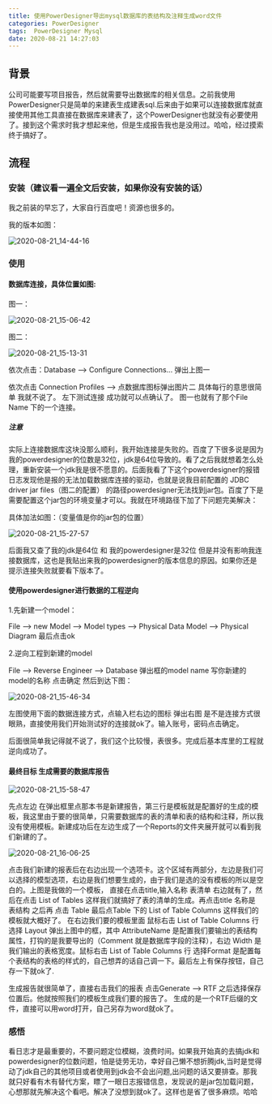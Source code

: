 ```yaml
---
title: 使用PowerDesigner导出mysql数据库的表结构及注释生成word文件
categories: PowerDesigner
tags:  PowerDesigner Mysql
date: 2020-08-21 14:27:03
---
```


## 背景

公司可能要写项目报告，然后就需要导出数据库的相关信息。之前我使用PowerDesigner只是简单的来建表生成建表sql.后来由于如果可以连接数据库就直接使用其他工具直接在数据库来建表了，这个PowerDesigner也就没有必要使用了。接到这个需求时我才想起来他，但是生成报告我也是没用过。哈哈，经过摸索终于搞好了。


## 流程

### 安装（建议看一遍全文后安装，如果你没有安装的话）

我之前装的早忘了，大家自行百度吧！资源也很多的。

我的版本如图：

![2020-08-21_14-44-16](https://s1.ax1x.com/2020/08/21/dtKX5D.png)

### 使用

#### 数据库连接，具体位置如图:

图一：

![2020-08-21_15-06-42](https://s1.ax1x.com/2020/08/21/dtJO9f.png)

图二：

![2020-08-21_15-13-31](https://s1.ax1x.com/2020/08/21/dtYvPx.png)

依次点击：Database --> Configure Connections... 弹出上图一

依次点击 Connection Profiles --> 点数据库图标弹出图片二 具体每行的意思很简单 我就不说了。 左下测试连接 成功就可以点确认了。 图一也就有了那个File Name 下的一个连接。

##### 注意

实际上连接数据库这块没那么顺利，我开始连接是失败的。百度了下很多说是因为我的powerdesigner的位数是32位，jdk是64位导致的。看了之后我就想着怎么处理，重新安装一个jdk我是很不愿意的。后面我看了下这个powerdesigner的报错日志发现他是报的无法加载数据库连接的驱动，也就是说我目前配置的 JDBC driver jar files（图二的配置） 的路径powerdesigner无法找到jar包。百度了下是需要配置这个jar包的环境变量才可以。我就在环境路径下加了下问题完美解决：

具体加法如图：（变量值是你的jar包的位置）

![2020-08-21_15-27-57](https://s1.ax1x.com/2020/08/21/dtUvin.png)

后面我又查了我的jdk是64位 和 我的powerdesigner是32位 但是并没有影响我连接数据库，这也是我贴出来我的powerdesigner的版本信息的原因。如果你还是提示连接失败就要看下版本了。


#### 使用powerdesigner进行数据的工程逆向

1.先新建一个model：

File --> new Model --> Model types --> Physical Data Model --> Physical Diagram  最后点击ok

2.逆向工程到新建的model

File --> Reverse Engineer --> Database 弹出框的model name 写你新建的model的名称 点击确定 然后到达下图：

![2020-08-21_15-46-34](https://s1.ax1x.com/2020/08/21/dt06fA.png)

左图使用下面的数据连接方式，点输入栏右边的图标 弹出右图 是不是连接方式很眼熟，直接使用我们开始测试好的连接就ok了。输入账号，密码点击确定。

后面很简单我记得就不说了，我们这个比较慢，表很多。完成后基本库里的工程就逆向成功了。

#### 最终目标 生成需要的数据库报告

![2020-08-21_15-58-47](https://s1.ax1x.com/2020/08/21/dty3GQ.png)

先点左边 在弹出框里点那本书是新建报告，第三行是模板就是配置好的生成的模板，我这里由于要的很简单，只需要数据库的表的清单和表的结构和注释，所以我没有使用模板。新建成功后在左边生成了一个Reports的文件夹展开就可以看到我们新建的了。

![2020-08-21_16-06-25](https://s1.ax1x.com/2020/08/21/dtc9hD.png)

点击我们新建的报表后在右边出现一个选项卡。这个区域有两部分，左边是我们可以选择的模型选项，右边是我们想要生成的，由于我们是选的没有模板的所以是空白的。上图是我做的一个模板，
直接在点击title,输入名称 表清单 右边就有了，然后在点击 List of Tables 这样我们就搞好了表的清单的生成。再点击title 名称是 表结构 之后再 点击 Table 最后点Table 下的 List of Table Columns 这样我们的模板就大概好了。 在右边我们要的模板里面 鼠标右击 List of Table Columns 行 选择 Layout 弹出上图中的框，其中 AttributeName 是配置我们要输出的表结构属性，打钩的是我要导出的（Comment 就是数据库字段的注释），右边 Width 是我们输出的表格宽度。鼠标右击 List of Table Columns 行 选择Format 是配置每个表结构的表格的样式的，自己想弄的话自己调一下。最后左上有保存按钮，自己存一下就ok了.

生成报告就很简单了，直接右击我们的报表 点击Generate --> RTF 之后选择保存位置后。他就按照我们的模板生成我们要的报告了。 生成的是一个RTF后缀的文件，直接可以用word打开，自己另存为word就ok了。


### 感悟

看日志才是最重要的，不要问题定位模糊，浪费时间。如果我开始真的去搞jdk和powerdesigner的位数问题，怕是徒劳无功，幸好自己懒不想折腾jdk,当时是觉得动了jdk自己的其他项目或者使用到jdk会不会出问题,出问题的话又要排查。那我就只好看有木有替代方案，瞟了一眼日志报错信息，发现说的是jar包加载问题，心想那就先解决这个看吧。解决了没想到就ok了。这样也是省了很多麻烦。哈哈






